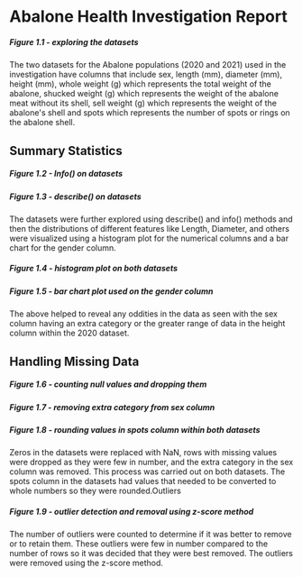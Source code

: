 # Abalone Health Investigation Report


##### Figure 1.1 - exploring the datasets

The two datasets for the Abalone populations (2020 and 2021) used in the investigation have columns that include sex, length (mm), diameter (mm), height (mm), whole weight (g) which represents the total weight of the abalone, shucked weight (g) which represents the
weight of the abalone meat without its shell, sell weight (g) which represents the weight of the abalone's shell and spots which represents the number of spots or rings on the abalone
shell.

## Summary Statistics

##### Figure 1.2 - Info() on datasets

##### Figure 1.3 - describe() on datasets

The datasets were further explored using describe() and info() methods and then the distributions of different features like Length, Diameter, and others were visualized using a histogram plot for the numerical columns and a bar chart for the gender column.

##### Figure 1.4 - histogram plot on both datasets

##### Figure 1.5 - bar chart plot used on the gender column

The above helped to reveal any oddities in the data as seen with the sex column having an extra category or the greater range of data in the height column within the 2020 dataset.

## Handling Missing Data

##### Figure 1.6 - counting null values and dropping them

##### Figure 1.7 - removing extra category from sex column

##### Figure 1.8 - rounding values in spots column within both datasets

Zeros in the datasets were replaced with NaN, rows with missing values were dropped as they were few in number, and the extra category in the sex column was removed. This process was carried out on both datasets. The spots column in the datasets had values that needed to be converted to whole numbers so they were rounded.Outliers

##### Figure 1.9 - outlier detection and removal using z-score method

The number of outliers were counted to determine if it was better to remove or to retain them. These outliers were few in number compared to the number of rows so it was decided that they were best removed. The outliers were removed using the z-score method.